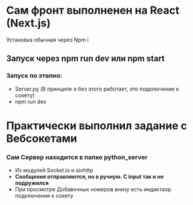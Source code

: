 # Сам фронт выполненен на React (Next.js)
Установка обычная через Npm i
## Запуск через npm run dev или npm start
### Запуск по этапно:
- Server.py (В принципе и без этого работает, это подключение к сокету)
- npm run dev


# Практически выполнил задание с Вебсокетами
### Сам Сервер находится в папке python_server
- Из модулей Socket.io и aiohttp
- **Сообщения отправляются, но в ручную. С input так и не подружился**
- При просмотре Добавочных номеров внизу есть индиктаор подключения к сокету
